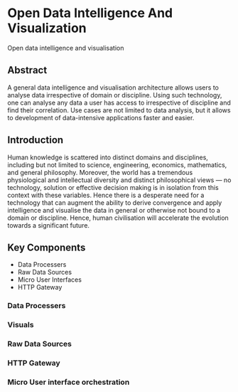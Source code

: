 # Open Data Intelligence And Visualization
Open data intelligence and visualisation 

## Abstract
A general data intelligence and visualisation architecture allows users to analyse data irrespective of domain or discipline. Using such technology, one can analyse any data a user has access to irrespective of discipline and find their correlation. Use cases are not limited to data analysis, but it allows to development of data-intensive applications faster and easier.  

## Introduction
Human knowledge is scattered into distinct domains and disciplines, including but not limited to science, engineering, economics, mathematics, and general philosophy. Moreover, the world has a tremendous physiological and intellectual diversity and distinct philosophical views — no technology, solution or effective decision making is in isolation from this context with these variables. Hence there is a desperate need for a technology that can augment the ability to derive convergence and apply intelligence and visualise the data in general or otherwise not bound to a domain or discipline. Hence, human civilisation will accelerate the evolution towards a significant future.

## Key Components

 - Data Processers
 - Raw Data Sources
 - Micro User Interfaces
 - HTTP Gateway

### Data Processers

### Visuals

### Raw Data Sources

### HTTP Gateway

### Micro User interface orchestration
